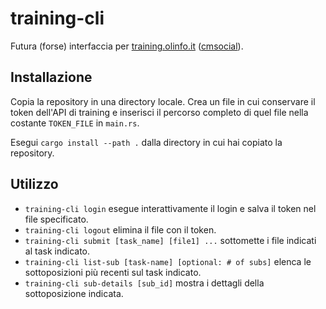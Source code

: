 training-cli
============

Futura (forse) interfaccia per [training.olinfo.it](training.olinfo.it) ([cmsocial](https://github.com/algorithm-ninja/cmsocial)).

Installazione
-------------

Copia la repository in una directory locale.
Crea un file in cui conservare il token dell'API di training e inserisci il percorso completo di quel file nella costante `TOKEN_FILE` in `main.rs`.

Esegui `cargo install --path .` dalla directory in cui hai copiato la repository.

Utilizzo
--------

* `training-cli login` esegue interattivamente il login e salva il token nel file specificato.
* `training-cli logout` elimina il file con il token.
* `training-cli submit [task_name] [file1] ...` sottomette i file indicati al task indicato.
* `training-cli list-sub [task-name] [optional: # of subs]` elenca le sottoposizioni più recenti sul task indicato.
* `training-cli sub-details [sub_id]` mostra i dettagli della sottoposizione indicata.
